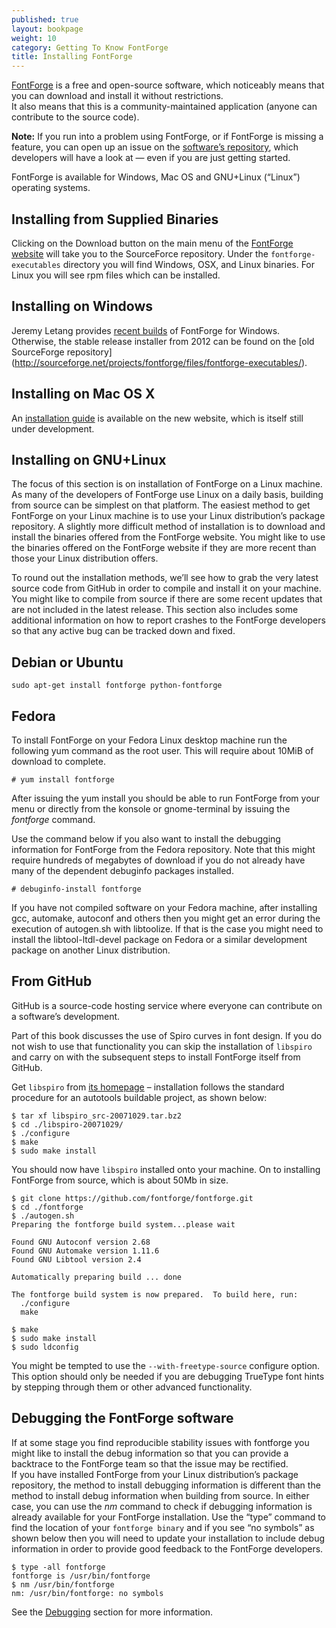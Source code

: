 ```yaml
---
published: true
layout: bookpage
weight: 10
category: Getting To Know FontForge
title: Installing FontForge
---
```


[FontForge] is a free and open-source software, which noticeably means that you can download and
install it without restrictions.  
It also means that this is a community-maintained application (anyone can contribute to the source
code).

**Note:** If you run into a problem using FontForge, or if FontForge is missing a feature, you can
open up an issue on the [software’s repository], which developers will have a look at &mdash; even
if you are just getting started.

FontForge is available for Windows, Mac OS and GNU+Linux (“Linux”) operating systems.

Installing from Supplied Binaries
---------------------------------

Clicking on the Download button on the main menu of the [FontForge website][FontForge] will take you
to the SourceForce repository. Under the `fontforge-executables` directory you will find Windows,
OSX, and Linux binaries. For Linux you will see rpm files which can be installed.

Installing on Windows
---------------------

Jeremy Letang provides [recent builds](http://sourceforge.net/projects/fontforgebuilds/) of
FontForge for Windows.  
Otherwise, the stable release installer from 2012 can be found on the [old SourceForge repository]
(http://sourceforge.net/projects/fontforge/files/fontforge-executables/).

Installing on Mac OS X
----------------------

An [installation guide](http://fontforge.github.io/en-US/downloads/mac/) is available on the new
website, which is itself still under development.

Installing on GNU+Linux
-------------------------

The focus of this section is on installation of FontForge on a Linux machine. As many of the
developers of FontForge use Linux on a daily basis, building from source can be simplest on that
platform. The easiest method to get FontForge on your Linux machine is to use your Linux
distribution’s package repository. A slightly more difficult method of installation is to download
and install the binaries offered from the FontForge website. You might like to use the binaries
offered on the FontForge website if they are more recent than those your Linux distribution offers.

To round out the installation methods, we’ll see how to grab the very latest source code from GitHub
in order to compile and install it on your machine. You might like to compile from source if
there are some recent updates that are not included in the latest release. This section also
includes some additional information on how to report crashes to the FontForge developers so that
any active bug can be tracked down and fixed.

## Debian or Ubuntu

```
sudo apt-get install fontforge python-fontforge
```

## Fedora

To install FontForge on your Fedora Linux desktop machine run the following yum command as the root
user. This will require about 10MiB of download to complete.

```
# yum install fontforge
```

After issuing the yum install you should be able to run FontForge from your menu or directly from
the konsole or gnome-terminal by issuing the *fontforge* command.

Use the command below if you also want to install the debugging information for FontForge from the
Fedora repository. Note that this might require hundreds of megabytes of download if you do not
already have many of the dependent debuginfo packages installed.

```
# debuginfo-install fontforge
```

If you have not compiled software on your Fedora machine, after installing gcc, automake, autoconf
and others then you might get an error during the execution of autogen.sh with libtoolize. If that
is the case you might need to install the libtool-ltdl-devel package on Fedora or a similar
development package on another Linux distribution.

## From GitHub

GitHub is a source-code hosting service where everyone can contribute on a software’s development.

Part of this book discusses the use of Spiro curves in font design. If you do not wish to use that
functionality you can skip the installation of `libspiro` and carry on with the subsequent steps to
install FontForge itself from GitHub.

Get `libspiro` from [its homepage](http://libspiro.sourceforge.net) &ndash; installation follows the
standard procedure for an autotools buildable project, as shown below:

```
$ tar xf libspiro_src-20071029.tar.bz2 
$ cd ./libspiro-20071029/
$ ./configure 
$ make
$ sudo make install
```

You should now have `libspiro` installed onto your machine. On to installing FontForge from source,
which is about 50Mb in size.

```
$ git clone https://github.com/fontforge/fontforge.git
$ cd ./fontforge
$ ./autogen.sh 
Preparing the fontforge build system...please wait

Found GNU Autoconf version 2.68
Found GNU Automake version 1.11.6
Found GNU Libtool version 2.4

Automatically preparing build ... done

The fontforge build system is now prepared.  To build here, run:
  ./configure
  make

$ make
$ sudo make install
$ sudo ldconfig
```

You might be tempted to use the `--with-freetype-source` configure option. This option should only
be needed if you are debugging TrueType font hints by stepping through them or other advanced
functionality.

## Debugging the FontForge software

If at some stage you find reproducible stability issues with fontforge you might like to install the
debug information so that you can provide a backtrace to the FontForge team so that the issue may be
rectified.  
If you have installed FontForge from your Linux distribution’s package repository, the method to
install debugging information is different than the method to install debug information when building
from source. In either case, you can use the *nm* command to check if debugging information is
already available for your FontForge installation. Use the “type” command to find the
location of your `fontforge binary` and if you see “no symbols” as shown below then you will need to
update your installation to include debug information in order to provide good feedback to the
FontForge developers.

```
$ type -all fontforge
fontforge is /usr/bin/fontforge
$ nm /usr/bin/fontforge
nm: /usr/bin/fontforge: no symbols
```

See the [Debugging] section for more information.

[FontForge]: http://fontforge.github.io/
[software’s repository]: https://github.com/fontforge/fontforge
[Debugging]: When_Things_Go_Wrong_With_Fontforge_Itself.html